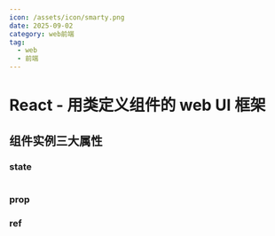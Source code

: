 ```yaml
---
icon: /assets/icon/smarty.png
date: 2025-09-02
category: web前端
tag:
  - web
  - 前端
---
```


# React - 用类定义组件的 web UI 框架

## 组件实例三大属性

### state

```jsx

```

### prop

### ref